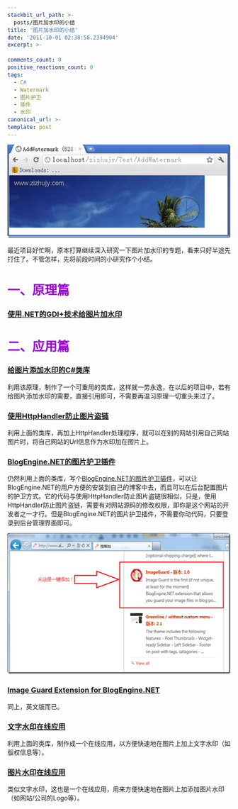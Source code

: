 ```yaml
---
stackbit_url_path: >-
  posts/图片加水印的小结
title: '图片加水印的小结'
date: '2011-10-01 02:38:58.2394904'
excerpt: >-
  
comments_count: 0
positive_reactions_count: 0
tags: 
  - C#
  - Watermark
  - 图片护卫
  - 插件
  - 水印
canonical_url: >-
template: post
---
```

<p><img style="margin: 0px 10px 0px 0px" alt="给图片添加水印的C#类库 The C# Class Library for adding watermark to image" src="https://raw.githubusercontent.com/Jeff-Tian/blogengine.net/master/Source/BlogEngine/BlogEngine.NET/App_Data/files/image_thumb_30.png" /></p>  <p>最近项目好忙啊，原本打算继续深入研究一下图片加水印的专题，看来只好半途先打住了。不管怎样，先将前段时间的小研究作个小结。</p>  <h1><font color="#9b00d3">一、原理篇</font></h1>  <h3><a href="http://www.zizhujy.com/blog/post/2011/07/13/add-watermark-to-image-using-csharp-and-gdiplus.aspx">使用.NET的GDI+技术给图片加水印</a></h3>  <h1><font color="#9b00d3">二、应用篇</font></h1>  <h3><a href="http://www.zizhujy.com/blog/post/2011/07/13/the-csharp-class-library-for-adding-watermark-image.aspx">给图片添加水印的C#类库</a></h3>  <p>利用该原理，制作了一个可重用的类库，这样就一劳永逸，在以后的项目中，若有给图片添加水印的需要，直接引用即可，不需要再温习原理一切重头来过了。</p>  <h3><a href="http://www.zizhujy.com/blog/post/2011/10/01/%E4%BD%BF%E7%94%A8HttpHandler%E9%98%B2%E6%AD%A2%E5%9B%BE%E7%89%87%E7%9B%97%E9%93%BE.aspx">使用HttpHandler防止图片盗链</a></h3>  <p>利用上面的类库，再加上HttpHandler处理程序，就可以在别的网站引用自己网站图片时，将自己网站的Url信息作为水印加在图片上。</p>  <h3><a href="http://www.zizhujy.com/blog/post/2011/08/12/BlogEngineNET%E7%9A%84%E5%9B%BE%E7%89%87%E6%8A%A4%E5%8D%AB%E6%8F%92%E4%BB%B6.aspx">BlogEngine.NET的图片护卫插件</a></h3>  <p>仍然利用上面的类库，写个<a href="http://dnbegallery.org/cms/List/Extensions/ImageGuard" target="_blank">BlogEngine.NET的图片护卫插件</a>，可以让BlogEngine.NET的用户方便的安装到自己的博客中去，而且可以在后台配置图片的护卫方式。它的代码与使用HttpHandler防止图片盗链很相似，只是，使用HttpHandler防止图片盗链，需要有对网站源码的修改权限，即你是这个网站的开发者之一才行。但是BlogEngine.NET的图片护卫插件，不需要你动代码，只要登录到后台管理界面即可。</p>  <p><a href="http://dnbegallery.org/cms/List/Extensions/ImageGuard" target="_blank"><img style="background-image: none; border-bottom: 0px; border-left: 0px; margin: 0px 10px 0px 0px; padding-left: 0px; padding-right: 0px; display: inline; border-top: 0px; border-right: 0px; padding-top: 0px" title="image" border="0" alt="image" src="https://raw.githubusercontent.com/Jeff-Tian/blogengine.net/master/Source/BlogEngine/BlogEngine.NET/App_Data/files/image_145.png" width="546" height="318" /></a></p>  <h3><a href="http://www.zizhujy.com/blog/post/2011/08/11/Image-Guard-Extension-for-BlogEngineNET.aspx">Image Guard Extension for BlogEngine.NET</a></h3>  <p>同上，英文版而已。</p>  <h3><a href="http://www.zizhujy.com/Watermark" target="_blank">文字水印在线应用</a></h3>  <p>利用上面的类库，制作成一个在线应用，以方便快速地在图片上加上文字水印（如版权信息等）。</p>  <h3><a href="http://www.zizhujy.com/Watermark/ImageWatermark" target="_blank">图片水印在线应用</a></h3> 类似文字水印，这也是一个在线应用，用来方便快速地在图片上加添加图片水印（如网站/公司的Logo等）。